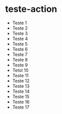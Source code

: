 # teste-action

- Teste 1
- Teste 2
- Teste 3
- Teste 4
- Teste 5
- Teste 6
- Teste 7
- Teste 8
- Teste 9
- Tetst 10
- Teste 11
- Teste 12
- Teste 13
- Teste 14
- Teste 15
- Teste 16
- Teste 17
